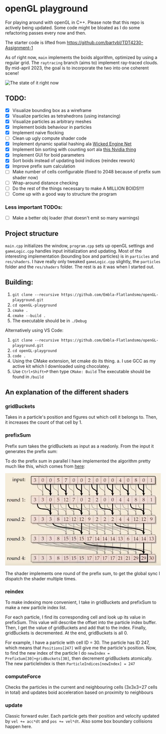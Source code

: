 # openGL playground
For playing around with openGL in C++. Please note that this repo is actively being updated. Some code might be bloated as I do some refactoring passes every now and then.

The starter code is lifted from https://github.com/bartvbl/TDT4230-Assignment-1

As of right now, `main` implements the boids algorithm, optimized by using a regular grid. The `raytracing` branch (aims to) implement ray-traced clouds. By mid-april 2023, the goal is to incorporate the two into one coherent scene!
 
![The state of it right now](the-state-of-it.gif)

## TODO:
- [x] Visualize bounding box as a wireframe
- [x] Visualize particles as tetrahedrons (using instancing)
- [x] Visualize particles as arbitrary meshes
- [x] Implement boids behaviour in particles
- [x] Implement naive flocking
- [ ] Clean up ugly compute shader code
- [x] Implement dynamic spatial hashing ala [Wicked Engine Net](https://wickedengine.net/2018/05/21/scalabe-gpu-fluid-simulation/)
- [x] Implement bin sorting with counting sort ala [this Nvidia thing](https://on-demand.gputechconf.com/gtc/2014/presentations/S4117-fast-fixed-radius-nearest-neighbor-gpu.pdf)
- [x] Implement GUI for boid parameters
- [x] Sort boids instead of updating boid indices (reindex rework)
- [x] Improve prefix sum calculation
- [ ] Make number of cells configurable (fixed to 2048 because of prefix sum shader now)
- [ ] Wrap-around distance checking
- [ ] Do the rest of the things necessary to make A MILLION BOIDS!!!!
- [ ] Come up with a good way to structure the program

### Less important TODOs:
- [ ] Make a better obj loader (that doesn't emit so many warnings)

## Project structure

`main.cpp` initializes the window, `program.cpp` sets up openGL settings and `gameLogic.cpp` handles input initialization and updating. Most of the interesting implementation (bounding box and particles) is in `particles` and `res/shaders`. I have really only tweaked `gameLogic.cpp` slightly, the `particles` folder and the `res/shaders` folder. The rest is as it was when I started out.
## Building:
1. `git clone --recursive https://github.com/Embla-Flatlandsmo/openGL-playground.git`
2. `cd openGL-playground`
3. `cmake .`
4. `cmake --build .`
5. The executable should be in `./Debug`

Alternatively using VS Code:
1. `git clone --recursive https://github.com/Embla-Flatlandsmo/openGL-playground.git`
2. `cd openGL-playground`
3. `code .`
4. Using the CMake extension, let cmake do its thing.
    a. I use GCC as my active kit which I downloaded using chocolatey.
5. Use `Ctrl+Shift+P` then type `CMake: Build`
The executable should be found in `/build`

## An explanation of the different shaders
### gridBuckets
Takes in a particle's position and figures out which cell it belongs to. Then, it increases the count of that cell by 1.
### prefixSum
Prefix sum takes the gridBuckets as input as a readonly. From the input it generates the prefix sum:

To do the prefix sum in parallel I have implemented the algorithm pretty much like this, which comes from [here](https://youtu.be/lavZl_wEbPE?t=701):
 
![Prefix sum](documentation/prefix-sum.png)

The shader implements one round of the prefix sum, to get the global sync I dispatch the shader multiple times.

### reindex
To make indexing more convenient, I take in gridBuckets and prefixSum to make a new particle index list. 

For each particle, I find its corresponding cell and look up its value in prefixSum. This value will describe the offset into the particle index buffer. Then, I get the value of gridBuckets and add that to the index. Finally, gridBuckets is decremented. At the end, gridBuckets is all 0.

For example, I have a particle with cell ID = 30. The particle has ID 247, which means that `Positions[247]` will give me the particle's position. Now, to find the new index of the particle I do `newIndex = PrefixSum[30]+gridBuckets[30]`, then decrement gridBuckets atomically. The new particleIndex is then `ParticleIndices[newIndex] = 247`

### computeForce
Checks the particles in the current and neighbouring cells (3x3x3=27 cells in total) and updates boid acceleration based on proximity to neighbours

### update
Classic forward euler. Each particle gets their position and velocity updated by `vel += acc*dt` and `pos += vel*dt`. Also some box boundary collisions happen here.
